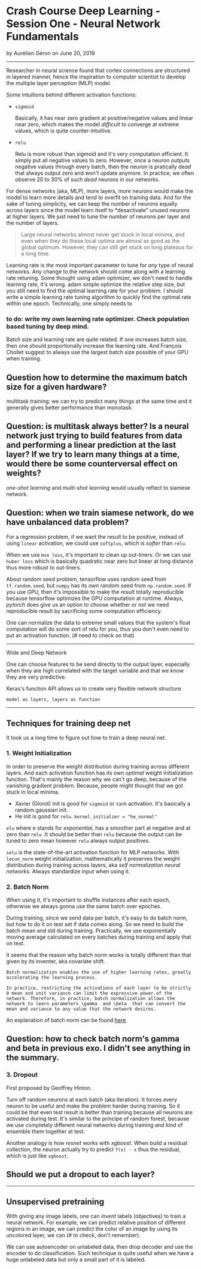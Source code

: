# Crash Course Deep Learning - Session One - Neural Network Fundamentals

by Aurélien Géron on June 20, 2019

---

Researcher in neural science found that cortex connections are structured in layered manner, hence the inspiration to 
computer scientist to develop the multiple layer perception (MLP) model.


Some intuitions behind different activation functions:
- `sigmoid`
    
    Basically, it has near zero gradient at positive/negative values and linear near zero, which makes the model
     *difficult* to converge at extreme values, which is quite counter-intuitive. 
  
- `relu`

    Relu is more robust than sigmoid and it's very computation efficient. It simply put all negative values to zero.
    However, once a neuron outputs negative values through every batch, then the neuron is pratically *dead* that 
    always output zero and won't update anymore. In practice, we often observe 20 to 30% of such *dead* neurons in our networks. 

For dense networks (aka, MLP), more layers, more neurons would make the model to learn more details and tend to overfit on training data. And for the sake of tuning simplicity, we can keep the number of neurons equally across layers since the model learn itself to *desactivate" unused neurons at higher layers. We just need to tune the number of neurons per layer and the number of layers. 

 > Large neural networks almost never get stuck in local minima, and even when they do these local optima are almost as good as the global optimum. However, they can still get stuck on long plateaus for a long time.


Learning rate is *the* most important parameter to tune for *any* type of neural networks. Any change to the network should come along with a learning rate retuning. Some thought using adam optimizer, we don't need to handle learning rate, it's wrong. adam simple optimize the relative step size, but you still need to find the optimal learning rate for your problem. I should write a simple learning rate tuning algorithm to quickly find the optimal rate within one epoch. Technically, one simply needs to 



### to do: write my own learning rate optimizer. Check population based tuning by deep mind.

Batch size and learning rate are quite related. If one increases batch size, then one should proportionally increase the learning rate. And François Chollet suggest to always use the largest batch size possible of your GPU when training. 

## Question how to determine the maximum batch size for a given hardware? 

multitask training: we can try to predict many things at the same time and it generally gives better performance than monotask. 

## Question: is multitask always better? Is a neural network just trying to build features from data and performing a linear prediction at the last layer? If we try to learn many things at a time, would there be some counterversal effect on weights? 

*one-shot learning* and *multi-shot learning* would usually reflect to siamese network. 

## Question: when we train siamese network, do we have unbalanced data problem? 

For a regression problem, if we want the result to be positive, instead of using `linear` activation, we could use `softplus`, which is *softer* than `relu`. 

When we use `mse loss`, it's important to clean up out-liners. Or we can use `huber loss` which is basically quadratic near zero but linear at long distance thus more robust to out-liners. 

About random seed problem, tensorflow uses random seed from `tf.random.seed`, but `numpy` has its own random seed from `np.random.seed`. If you use GPU, then it's impossible to make the result totally reproducible because tensorflow optimizes the GPU computation at runtime. Always, *pytorch* does give us an option to choose whether or not we need reproducible result by sacrificing some computation efficiency. 

One can normalize the data to extreme small values that the system's float computation will do some sort of relu for you, thus you don't even need to put an activation function. (# need to check on that)

---

Wide and Deep Network

One can choose features to be send directly to the output layer, especially when they are high correlated with the target variable and that we know they are very predictive. 

Keras's function API allows us to create very flexible network structure. 

    
    model as layers, layers as function
    
---

## Techniques for training deep net

It took us a long time to figure out how to train a deep neural net. 

### 1. Weight Initialization

In order to preserve the weight distribution during training across different layers. And each activation function has its own *optimal* weight initialization function. That's mainly the reason why we can't go deep, because of the vanishing gradient problem. Because, people might thought that we got stuck in local minima.

- Xavier (Glorot) init is good for `sigmoid` or `tanh` activation. It's basically a random gaussian init. 
- He init is good for `relu`. `kernel_initialzer = "he_normal"`

`elu` where e stands for *exponential*, has a smoother part at negative and at zero than `relu` .It should be better than `relu` because the output can be tuned to zero mean however `relu` always output positives. 

`selu` is the state-of-the-art activation function for MLP networks. With `lecun_norm` weight initialization, mathematically it preserves the weight distribution during training across layers, aka *self normalization neural networks*. Always standardize input when using it. 

### 2. Batch Norm

When using it, it's important to shuffle instances after each epoch, otherwise we always gonna use the same batch over epoches. 

During training, since we send data per batch, it's easy to do batch norm, but how to do it on test set if data comes along. So we need to build the batch mean and std during training. Practically, we use exponentially moving average calculated on every batches during training and apply that on test. 

It seems that the reason why batch norm works is totally different than that given by its inventer, aka covariate shift. 

    
    Batch normalization enables the use of higher learning rates, greatly accelerating the learning process.
    
    In practice, restricting the activations of each layer to be strictly 0 mean and unit variance can limit the expressive power of the network. Therefore, in practice, batch normalization allows the network to learn parameters \gamma  and \beta  that can convert the mean and variance to any value that the network desires. 
    
An explanation of batch norm can be found [here](http://mlexplained.com/2018/01/10/an-intuitive-explanation-of-why-batch-normalization-really-works-normalization-in-deep-learning-part-1/).

## Question: how to check batch norm's gamma and beta in previous exo. I didn't see anything in the summary. 

### 3. Dropout 
First proposed by Geoffrey Hinton. 

Turn off random neurons at each batch (aka iteration). It forces every neuron to be useful and make the problem harder during training. So it could be that even test result is better than training because all neurons are activated during test. It's similar to the principe of random forest, because we use completely different neural networks during training and kind of ensemble them together at test. 

Another analogy is how *resnet* works with *xgboost*. When build a residual collection, the neuron actually try to predict `f(x) - x` thus the residual, which is just like `xgboost`. 

## Should we put a dropout to each layer? 
---

## Unsupervised pretraining

With giving any image labels, one can *invent* labels (objectives) to train a neural network. For example, we can predict relative position of different regions in an image, we can predict the color of an image by using its uncolored layer, we can (# to check, don't remember).

We can use autoencoder on unlabeled data, then drop decoder and use the encoder to do classification. Such technique is quite useful when we have a huge unlabeled data but only a small part of it is labeled. 



    
    
    
    
